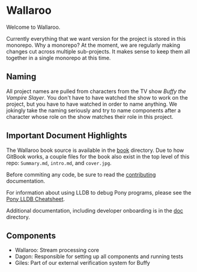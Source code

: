 # Wallaroo

Welcome to Wallaroo. 

Currently everything that we want version for the project is stored in this monorepo. Why a monorepo? At the moment, we are regularly making changes cut across multiple sub-projects. It makes sense to keep them all together in a single monorepo at this time.

## Naming

All project names are pulled from characters from the TV show _Buffy the Vampire Slayer_. You don't have to have watched the show to work on the project, but you have to have watched in order to name anything. We jokingly take the naming seriously and try to name components after a character whose role on the show matches their role in this project.

## Important Document Highlights

The Wallaroo book source is available in the [book](book/) directory. Due to how GitBook works, a couple files for the book also exist in the top level of this repo: `Summary.md`, `intro.md`, and `cover.jpg`.

Before commiting any code, be sure to read the [contributing](CONTRIBUTING.md) documentation.

For information about using LLDB to debug Pony programs, please see the [Pony LLDB Cheatsheet](https://www.ponylang.org/reference/pony-lldb-cheatsheet/).

Additional documentation, including developer onboarding is in the [doc](doc/) directory.
 
## Components

* Wallaroo: Stream processing core
* Dagon: Responsible for setting up all components and running tests
* Giles: Part of our external verification system for Buffy
